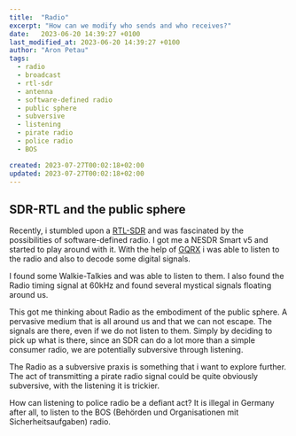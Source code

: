 ```yaml
---
title:  "Radio"
excerpt: "How can we modify who sends and who receives?"
date:   2023-06-20 14:39:27 +0100
last_modified_at: 2023-06-20 14:39:27 +0100
author: "Aron Petau"
tags:
  - radio
  - broadcast
  - rtl-sdr
  - antenna
  - software-defined radio
  - public sphere
  - subversive
  - listening
  - pirate radio
  - police radio
  - BOS

created: 2023-07-27T00:02:18+02:00
updated: 2023-07-27T00:02:18+02:00
---
```


## SDR-RTL and the public sphere

Recently, i stumbled upon a [RTL-SDR](https://www.rtl-sdr.com/about-rtl-sdr/) and was fascinated by the possibilities of software-defined radio.
I got me a NESDR Smart v5 and started to play around with it.
With the help of [GQRX](https://gqrx.dk/) i was able to listen to the radio and also to decode some digital signals.

I found some Walkie-Talkies and was able to listen to them.
I also found the Radio timing signal at 60kHz and found several mystical signals floating around us.

This got me thinking about Radio as the embodiment of the public sphere. A pervasive medium that is all around us and that we can not escape. The signals are there, even if we do not listen to them. Simply by deciding to pick up what is there, since an SDR can do a lot more than a simple consumer radio, we are potentially subversive through listening. 

The Radio as a subversive praxis is something that i want to explore further.
The act of transmitting a pirate radio signal could be quite obviously subversive, with the listening it is trickier. 

How can listening to police radio be a defiant act? It is illegal in Germany after all, to listen to the BOS (Behörden und Organisationen mit Sicherheitsaufgaben) radio.